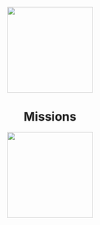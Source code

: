 <p align="center">
  <img width="200" src="https://kryeit.com/images/missions_logo.png">
</p>

<h1 align="center">Missions</h1>

<p align="center">
  <a href="https://modrinth.com/mod/missions">
    <img width="200" src="https://raw.githubusercontent.com/Prospector/badges/master/modrinth-badge-72h-padded.png">
  </a>
</p>



